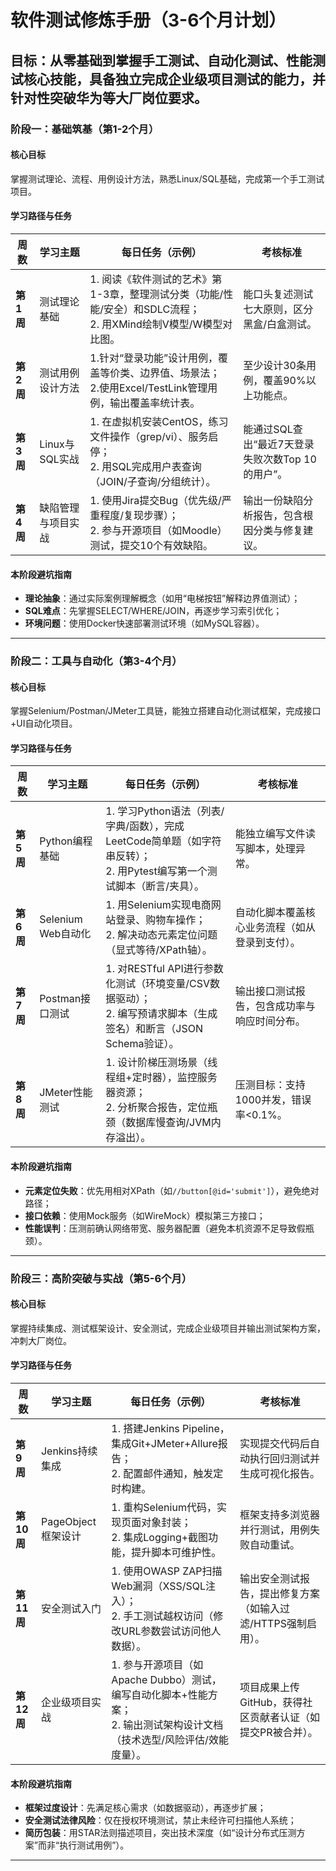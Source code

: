 # **软件测试修炼手册（3-6个月计划）**

**目标**：从零基础到掌握**手工测试、自动化测试、性能测试**核心技能，具备独立完成企业级项目测试的能力，并针对性突破华为等大厂岗位要求。
---

### **阶段一：基础筑基（第1-2个月）**
#### **核心目标**  
掌握测试理论、流程、用例设计方法，熟悉Linux/SQL基础，完成第一个手工测试项目。

#### **学习路径与任务**
| **周数**  | **学习主题**   | **每日任务（示例）** | **考核标准**  |
|-----------|----------------|----------------------|---------------|
| **第1周** | 测试理论基础      | 1. 阅读《软件测试的艺术》第1-3章，整理测试分类（功能/性能/安全）和SDLC流程；</br> 2. 用XMind绘制V模型/W模型对比图。  | 能口头复述测试七大原则，区分黑盒/白盒测试。|
| **第2周** | 测试用例设计方法        | 1.针对“登录功能”设计用例，覆盖等价类、边界值、场景法；<br>2.使用Excel/TestLink管理用例，输出覆盖率统计表。| 至少设计30条用例，覆盖90%以上功能点。|
| **第3周** | Linux与SQL实战        | 1. 在虚拟机安装CentOS，练习文件操作（grep/vi）、服务启停；<br>2. 用SQL完成用户表查询（JOIN/子查询/分组统计）。   | 能通过SQL查出“最近7天登录失败次数Top 10的用户”。         |
| **第4周** | 缺陷管理与项目实战      | 1. 使用Jira提交Bug（优先级/严重程度/复现步骤）；<br>2. 参与开源项目（如Moodle）测试，提交10个有效缺陷。          | 输出一份缺陷分析报告，包含根因分类与修复建议。              |

#### **本阶段避坑指南**  
- **理论抽象**：通过实际案例理解概念（如用“电梯按钮”解释边界值测试）；  
- **SQL难点**：先掌握SELECT/WHERE/JOIN，再逐步学习索引优化；  
- **环境问题**：使用Docker快速部署测试环境（如MySQL容器）。

---

### **阶段二：工具与自动化（第3-4个月）**
#### **核心目标**  
掌握Selenium/Postman/JMeter工具链，能独立搭建自动化测试框架，完成接口+UI自动化项目。

#### **学习路径与任务**
| **周数** | **学习主题**          | **每日任务（示例）**                                                                 | **考核标准**                              |
|----------|---------------------|-----------------------------------------------------------------------------------|-----------------------------------------|
| **第5周** | Python编程基础       | 1. 学习Python语法（列表/字典/函数），完成LeetCode简单题（如字符串反转）；<br>2. 用Pytest编写第一个测试脚本（断言/夹具）。 | 能独立编写文件读写脚本，处理异常。                     |
| **第6周** | Selenium Web自动化   | 1. 用Selenium实现电商网站登录、购物车操作；<br>2. 解决动态元素定位问题（显式等待/XPath轴）。                  | 自动化脚本覆盖核心业务流程（如从登录到支付）。              |
| **第7周** | Postman接口测试      | 1. 对RESTful API进行参数化测试（环境变量/CSV数据驱动）；<br>2. 编写预请求脚本（生成签名）和断言（JSON Schema验证）。   | 输出接口测试报告，包含成功率与响应时间分布。                |
| **第8周** | JMeter性能测试       | 1. 设计阶梯压测场景（线程组+定时器），监控服务器资源；<br>2. 分析聚合报告，定位瓶颈（数据库慢查询/JVM内存溢出）。      | 压测目标：支持1000并发，错误率<0.1%。                |

#### **本阶段避坑指南**  
- **元素定位失败**：优先用相对XPath（如`//button[@id='submit']`），避免绝对路径；  
- **接口依赖**：使用Mock服务（如WireMock）模拟第三方接口；  
- **性能误判**：压测前确认网络带宽、服务器配置（避免本机资源不足导致假瓶颈）。

---

### **阶段三：高阶突破与实战（第5-6个月）**
#### **核心目标**  
掌握持续集成、测试框架设计、安全测试，完成企业级项目并输出测试架构方案，冲刺大厂岗位。

#### **学习路径与任务**
| **周数** | **学习主题**          | **每日任务（示例）**                                                                 | **考核标准**                              |
|----------|---------------------|-----------------------------------------------------------------------------------|-----------------------------------------|
| **第9周** | Jenkins持续集成      | 1. 搭建Jenkins Pipeline，集成Git+JMeter+Allure报告；<br> 2. 配置邮件通知，触发定时构建。                     | 实现提交代码后自动执行回归测试并生成可视化报告。             |
| **第10周**| PageObject框架设计   | 1. 重构Selenium代码，实现页面对象封装；<br> 2. 集成Logging+截图功能，提升脚本可维护性。                              | 框架支持多浏览器并行测试，用例失败自动重试。                |
| **第11周**| 安全测试入门          | 1. 使用OWASP ZAP扫描Web漏洞（XSS/SQL注入）；<br> 2. 手工测试越权访问（修改URL参数尝试访问他人数据）。                   | 输出安全测试报告，提出修复方案（如输入过滤/HTTPS强制启用）。     |
| **第12周**| 企业级项目实战        | 1. 参与开源项目（如Apache Dubbo）测试，编写自动化脚本+性能方案；<br> 2. 输出测试架构设计文档（技术选型/风险评估/效能度量）。 | 项目成果上传GitHub，获得社区贡献者认证（如提交PR被合并）。      |

#### **本阶段避坑指南**  
- **框架过度设计**：先满足核心需求（如数据驱动），再逐步扩展；  
- **安全测试法律风险**：仅在授权环境测试，禁止未经许可扫描他人系统；  
- **简历包装**：用STAR法则描述项目，突出技术深度（如“设计分布式压测方案”而非“执行测试用例”）。

---

